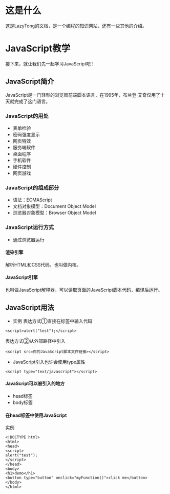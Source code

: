 # 这是什么
  这是LazyTong的文档，是一个编程的知识网站，还有一些其他的介绍。
# JavaScript教学
  接下来，就让我们先一起学习JavaScript吧！
## JavaScript简介
JavaScript是一门轻型的浏览器前端脚本语言，在1995年，布兰登·艾奇仅用了十天就完成了这门语言。
### JavaScript的用处
* 表单检验
* 密码强度显示
* 网页特效
* 服务端软件
* 桌面程序
* 手机软件
* 硬件控制
* 网页游戏
### JavaScript的组成部分
* 语法：ECMAScript
* 文档对象模型：Document Object Model
* 浏览器对象模型：Browser Object Model
### JavaScript运行方式
* 通过浏览器运行
#### 渲染引擎
解析HTML和CSS代码，也叫做内核。
#### JavaScript引擎
也叫做JavaScript解释器，可以读取页面的JavaScript脚本代码，编译后运行。
## JavaScript用法
* 实例
表达方式①直接在标签中输入代码
```
<script>alert("test");</script>
```
表达方式②从外部路径中引入
```
<script src=你的JavaScript脚本文件链接></script>
```
* JavaScript引入也许会使用type属性
```
<script type="text/javascript"></script>
```
#### JavaScript可以被引入的地方
* head标签
* body标签
#### 在head标签中使用JavaScript
实例
```
<!DOCTYPE html>
<html>
<head>
<script>
alert("test");
</script>
</head>
<body>
<h1>demo</h1>
<button type="button" onclick="myFunction()">click me</button>
</body>
</html>
```
